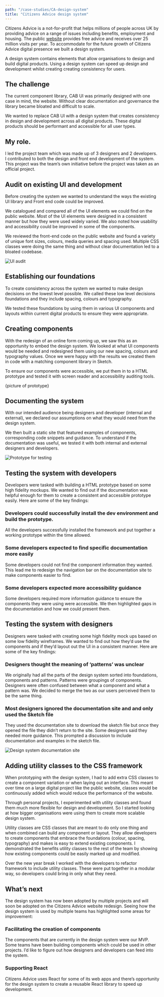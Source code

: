 ```yaml
---
path: "/case-studies/CA-design-system"
title: "Citizens Advice design system"
---
```


Citizens Advice is a not-for-profit that helps millions of people across UK by providing advice on a range of issues including benefits, employment and housing. The public [website](https://www.citizensadvice.org.uk/) provides free advice and receives over 25 million visits per year. To accommodate for the future growth of Citizens Advice digital presence we built a design system.

A design system contains elements that allow organisations to design and build digital products. Using a design system can speed up design and development whilst creating creating consistency for users.

## The challenge

The current component library, CAB UI was primarily designed with one case in mind, the website. Without clear documentation and governance the library became bloated and difficult to scale.

We wanted to replace CAB UI with a design system that creates consistency in design and development across all digital products. These digital products should be performant and accessible for all user types.

## My role.

I led the project team which was made up of 3 designers and 2 developers. I contributed to both the design and front end development of the system. This project was the team’s own initiative before the project was taken as an official project.

## Audit on existing UI and development

Before creating the system we wanted to understand the ways the existing UI library and Front end code could be improved.

We catalogued and compared all of the UI elements we could find on the public website. Most of the UI elements were designed in a consistent manner but how they were used widely varied. We also noted how usability and accessibility could be improved in some of the components.

We reviewed the front-end code on the public website and found a variety of unique font sizes, colours, media queries and spacing used. Multiple CSS classes were doing the same thing and without clear documentation led to a bloated codebase.

![UI audit](CAB_UI_design_system_audit.png)

## Establishing our foundations

To create consistency across the system we wanted to make design decisions on the lowest level possible. We called these low level decisions foundations and they include spacing, colours and typography.

We tested these foundations by using them in various UI components and layouts within current digital products to ensure they were appropriate.

## Creating components

With the redesign of an online form coming up, we saw this as an opportunity to embed the design system. We looked at what UI components would be needed and redesigned them using our new spacing, colours and typography values. Once we were happy with the results we created them in code with a matching component library in Sketch.

To ensure our components were accessible, we put them in to a HTML prototype and tested it with screen reader and accessibility auditing tools.

{picture of prototype}

## Documenting the system

With our intended audience being designers and developer (internal and external), we declared our assumptions on what they would need from the design system.

We then built a static site that featured examples of components, corresponding code snippets and guidance. To understand if the documentation was useful, we tested it with both internal and external designers and developers.

![Prototype for testing](faulty-goods-tool.png)

## Testing the system with developers

Developers were tasked with building a HTML prototype based on some high fidelity mockups. We wanted to find out if the documentation was helpful enough for them to create a consistent and accessible prototype easily. Here are some of the key findings:

### **Developers could successfully install the dev environment and build the prototype.**

All the developers successfully installed the framework and put together a working prototype within the time allowed.

### Some d**evelopers expected to find specific documentation more easily**

Some developers could not find the component information they wanted. This lead me to redesign the navigation bar on the documentation site to make components easier to find.

### **Some developers expected more accessibility guidance**

Some developers required more information guidance to ensure the components they were using were accessible. We then highlighted gaps in the documentation and how we could present them.

## Testing the system with designers

Designers were tasked with creating some high fidelity mock ups based on some low fidelity wireframes. We wanted to find out how they’d use the components and if they’d layout out the UI in a consistent manner. Here are some of the key findings:

### Designers thought the meaning of ‘patterns’ was unclear

We originally had all the parts of the design system sorted into foundations, components and patterns. Patterns were groupings of components. Designers were often confused between what a component and what a pattern was. We decided to merge the two as our users perceived them to be the same thing.

### Most designers ignored the documentation site and and only used the Sketch file

They used the documentation site to download the sketch file but once they opened the file they didn’t return to the site. Some designers said they needed more guidance. This prompted a discussion to include documentation and examples in the sketch file.

![Design system documentation site](design-system-documentation-site.png)

## Adding utility classes to the CSS framework

When prototyping with the design system, I had to add extra CSS classes to create a component variation or when laying out an interface. This meant over time on a large digital project like the public website, classes would be continuously added which would reduce the performance of the website.

Through personal projects, I experimented with utility classes and found them much more flexible for design and development. So I started looking at how bigger organisations were using them to create more scalable design system.

Utility classes are CSS classes that are meant to do only one thing and when combined can build any component or layout. They allow developers to create components that embrace the foundations (colour, spacing, typography) and makes is easy to extend existing components. I demonstrated the benefits utility classes to the rest of the team by showing how existing components could be easily marked up and modified.

Over the new year break I worked with the developers to refactor framework to include utility classes. These were put together in a modular way, so developers could bring in only what they need.

## What’s next

The design system has now been adopted by multiple projects and will soon be adopted on the Citizens Advice website redesign. Seeing how the design system is used by multiple teams has highlighted some areas for improvement:

### Facilitating the creation of components

The components that are currently in the design system were our MVP. Some teams have been building components which could be used in other projects. I’d like to figure out how designers and developers can feed into the system.

### Supporting React

Citizens Advice uses React for some of its web apps and there’s opportunity for the design system to create a reusable React library to speed up development.
